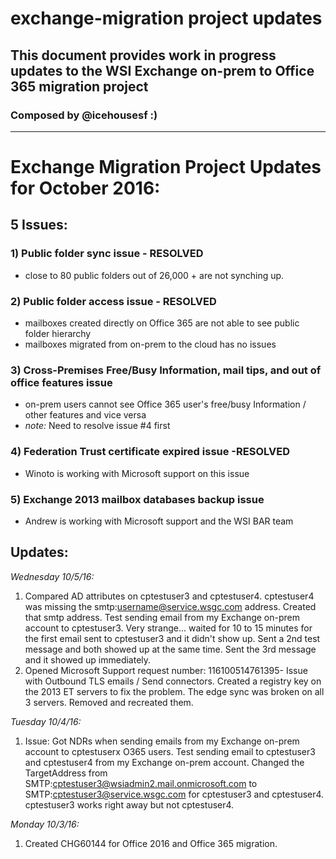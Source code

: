 # exchange-migration project updates
## This document provides work in progress updates to the WSI Exchange on-prem to Office 365 migration project
### Composed by @icehousesf :) 

---

# Exchange Migration Project Updates for October 2016:

## 5 Issues:

### 1) Public folder sync issue - RESOLVED

  * close to 80 public folders out of 26,000 + are not synching up.

### 2) Public folder access issue - RESOLVED

  * mailboxes created directly on Office 365 are not able to see public folder hierarchy
  * mailboxes migrated from on-prem to the cloud has no issues

### 3) Cross-Premises Free/Busy Information, mail tips, and out of office features issue

  * on-prem users cannot see Office 365 user's free/busy Information / other features and vice versa
  * *note:* Need to resolve issue #4 first

### 4) Federation Trust certificate expired issue -RESOLVED

  * Winoto is working with Microsoft support on this issue

### 5) Exchange 2013 mailbox databases backup issue

  * Andrew is working with Microsoft support and the WSI BAR team

## Updates:

*Wednesday 10/5/16:*

1. Compared AD attributes on cptestuser3 and cptestuser4. cptestuser4 was missing the smtp:username@service.wsgc.com address. Created that smtp address. Test sending email from my Exchange on-prem account to cptestuser3.  Very strange... waited for 10 to 15 minutes for the first email sent to cptestuser3 and it didn't show up.  Sent a 2nd test message and both showed up at the same time.  Sent the 3rd message and it showed up immediately.
2. Opened Microsoft Support request number: 116100514761395- Issue with Outbound TLS emails / Send connectors. Created a registry key on the 2013 ET servers to fix the problem. The edge sync was broken on all 3 servers. Removed and recreated them.

*Tuesday 10/4/16:*

1. Issue: Got NDRs when sending emails from my Exchange on-prem account to cptestuserx O365 users. Test sending email to cptestuser3 and cptestuser4 from my Exchange on-prem account. Changed the TargetAddress from SMTP:cptestuser3@wsiadmin2.mail.onmicrosoft.com to SMTP:cptestuser3@service.wsgc.com for cptestuser3 and cptestuser4.  cptestuser3 works right away but not cptestuser4.

*Monday 10/3/16:*

1. Created CHG60144 for Office 2016 and Office 365 migration.




